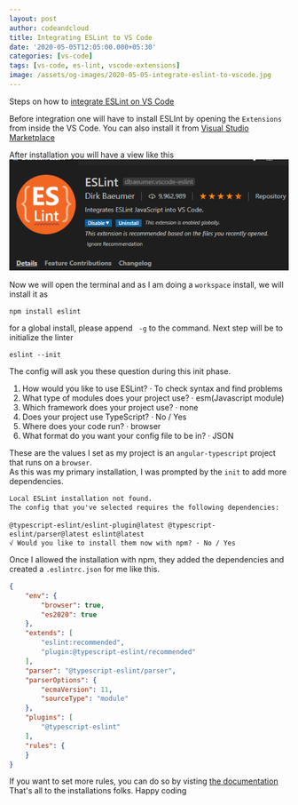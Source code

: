 ```yaml
---
layout: post
author: codeandcloud
title: Integrating ESLint to VS Code 
date: '2020-05-05T12:05:00.000+05:30'
categories: [vs-code]
tags: [vs-code, es-lint, vscode-extensions]
image: /assets/og-images/2020-05-05-integrate-eslint-to-vscode.jpg
---
```


Steps on how to [integrate ESLint on VS Code][1]

Before integration one will have to install ESLInt by opening the `Extensions` from inside the VS Code. You can also install it from [Visual Studio Marketplace][2]

After installation you will have a view like this  
![ESLint Extension Image][3]

Now we will open the terminal and as I am doing a `workspace` install, we will install it as

```shell
npm install eslint
```
for a global install, please append ` -g` to the command. Next step will be to initialize the linter

```shell
eslint --init
```
The config will ask you these question during this init phase.

1. How would you like to use ESLint? · To check syntax and find problems
2. What type of modules does your project use? · esm(Javascript module)
3. Which framework does your project use? · none
4. Does your project use TypeScript? · No / Yes
5. Where does your code run? · browser
6. What format do you want your config file to be in? · JSON

These are the values I set as my project is an `angular-typescript` project that runs on a `browser`.  
As this was my primary installation, I was prompted by the `init` to add more dependencies.

```terminal
Local ESLint installation not found.
The config that you've selected requires the following dependencies:

@typescript-eslint/eslint-plugin@latest @typescript-eslint/parser@latest eslint@latest
√ Would you like to install them now with npm? · No / Yes
```

Once I allowed the installation with npm, they added the dependencies and created a `.eslintrc.json` for me like this.

```json
{
    "env": {
        "browser": true,
        "es2020": true
    },
    "extends": [
        "eslint:recommended",
        "plugin:@typescript-eslint/recommended"
    ],
    "parser": "@typescript-eslint/parser",
    "parserOptions": {
        "ecmaVersion": 11,
        "sourceType": "module"
    },
    "plugins": [
        "@typescript-eslint"
    ],
    "rules": {
    }
}
```
If you want to set more rules, you can do so by visting [the documentation][4]  
That's all to the installations folks. Happy coding

[1]: https://eslint.org/
[2]: https://marketplace.visualstudio.com/items?itemName=dbaeumer.vscode-eslint
[3]: /assets/post-images/2020-05/eslint.png
[4]: https://eslint.org/docs/rules/

